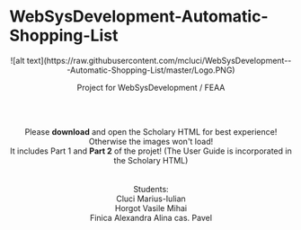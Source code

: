 # WebSysDevelopment-Automatic-Shopping-List
<div style="display:block;text-align:center;">
![alt text](https://raw.githubusercontent.com/mcluci/WebSysDevelopment---Automatic-Shopping-List/master/Logo.PNG)
</div>
<p align="center">Project for WebSysDevelopment / FEAA</p>
<br/><img href="https://raw.githubusercontent.com/mcluci/WebSysDevelopment---Automatic-Shopping-List/master/Logo.PNG"></img>
<p align="center">
  Please <b>download</b> and open the Scholary HTML for best experience! Otherwise the images won't load!
<br/> It includes Part 1 and <b>Part 2</b> of the projet! (The User Guide is incorporated in the Scholary HTML)
<br/>
<br/>
<br/> Students:
<br/> Cluci Marius-Iulian
<br/> Horgot Vasile Mihai
<br/> Finica Alexandra Alina cas. Pavel
<br/> 
</p>

